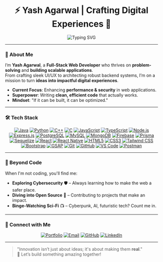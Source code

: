 <div align="center">
  <h1>⚡ Yash Agarwal | Crafting Digital Experiences 🚀</h1>
  <img src="https://readme-typing-svg.herokuapp.com?font=Orbitron&size=28&duration=4000&color=00FFCC&center=true&vCenter=true&width=600&lines=Full-Stack+Developer;Building+Scalable+Solutions;Innovating+One+Line+at+a+Time" alt="Typing SVG"/>
</div>

---

### 🌟 About Me
I’m **Yash Agarwal**, a **Full-Stack Web Developer** who thrives on **problem-solving** and **building scalable applications**.  
From crafting sleek UI/UX to architecting robust backend systems, I’m on a mission to turn **ideas into impactful digital experiences**.

- **Current Focus**: Enhancing **performance & security** in web applications.  
- **Superpower**: Writing **clean, efficient code** that actually works.  
- **Mindset**: "If it can be built, it can be optimized."

---

### 🛠️ Tech Stack

<div align="center">
  <a href="https://www.java.com/"><img src="https://img.shields.io/badge/Java-007396?style=flat-square&logo=openjdk&logoColor=white" alt="Java"/></a>
  <a href="https://www.python.org/"><img src="https://img.shields.io/badge/Python-3776AB?style=flat-square&logo=python&logoColor=white" alt="Python"/></a>
  <a href="https://isocpp.org/"><img src="https://img.shields.io/badge/C++-00599C?style=flat-square&logo=c%2B%2B&logoColor=white" alt="C++"/></a>
  <a href="https://en.wikipedia.org/wiki/C_(programming_language)"><img src="https://img.shields.io/badge/C-A8B9CC?style=flat-square&logo=c&logoColor=white" alt="C"/></a>
  <a href="https://developer.mozilla.org/en-US/docs/Web/JavaScript"><img src="https://img.shields.io/badge/JavaScript-F7DF1E?style=flat-square&logo=javascript&logoColor=black" alt="JavaScript"/></a>
  <a href="https://www.typescriptlang.org/"><img src="https://img.shields.io/badge/TypeScript-3178C6?style=flat-square&logo=typescript&logoColor=white" alt="TypeScript"/></a>
  <a href="https://nodejs.org/"><img src="https://img.shields.io/badge/Node.js-339933?style=flat-square&logo=node.js&logoColor=white" alt="Node.js"/></a>
  <a href="https://expressjs.com/"><img src="https://img.shields.io/badge/Express.js-000000?style=flat-square&logo=express&logoColor=white" alt="Express.js"/></a>
  <a href="https://www.postgresql.org/"><img src="https://img.shields.io/badge/PostgreSQL-336791?style=flat-square&logo=postgresql&logoColor=white" alt="PostgreSQL"/></a>
  <a href="https://www.mysql.com/"><img src="https://img.shields.io/badge/MySQL-4479A1?style=flat-square&logo=mysql&logoColor=white" alt="MySQL"/></a>
  <a href="https://www.mongodb.com/"><img src="https://img.shields.io/badge/MongoDB-47A248?style=flat-square&logo=mongodb&logoColor=white" alt="MongoDB"/></a>
  <a href="https://firebase.google.com/"><img src="https://img.shields.io/badge/Firebase-FFCA28?style=flat-square&logo=firebase&logoColor=black" alt="Firebase"/></a>
  <a href="https://www.prisma.io/"><img src="https://img.shields.io/badge/Prisma-2D3748?style=flat-square&logo=prisma&logoColor=white" alt="Prisma"/></a>
  <a href="https://sequelize.org/"><img src="https://img.shields.io/badge/Sequelize-52B0E7?style=flat-square&logo=sequelize&logoColor=white" alt="Sequelize"/></a>
  <a href="https://react.dev/"><img src="https://img.shields.io/badge/React-61DAFB?style=flat-square&logo=react&logoColor=black" alt="React"/></a>
  <a href="https://reactnative.dev/"><img src="https://img.shields.io/badge/React_Native-61DAFB?style=flat-square&logo=react&logoColor=black" alt="React Native"/></a>
  <a href="https://developer.mozilla.org/en-US/docs/Web/HTML"><img src="https://img.shields.io/badge/HTML5-E34F26?style=flat-square&logo=html5&logoColor=white" alt="HTML5"/></a>
  <a href="https://developer.mozilla.org/en-US/docs/Web/CSS"><img src="https://img.shields.io/badge/CSS3-1572B6?style=flat-square&logo=css3&logoColor=white" alt="CSS3"/></a>
  <a href="https://tailwindcss.com/"><img src="https://img.shields.io/badge/Tailwind_CSS-38B2AC?style=flat-square&logo=tailwind-css&logoColor=white" alt="Tailwind CSS"/></a>
  <a href="https://getbootstrap.com/"><img src="https://img.shields.io/badge/Bootstrap-7952B3?style=flat-square&logo=bootstrap&logoColor=white" alt="Bootstrap"/></a>
  <a href="https://greensock.com/gsap/"><img src="https://img.shields.io/badge/GSAP-00C774?style=flat-square&logo=greensock&logoColor=white" alt="GSAP"/></a>
  <a href="https://git-scm.com/"><img src="https://img.shields.io/badge/Git-F05032?style=flat-square&logo=git&logoColor=white" alt="Git"/></a>
  <a href="https://github.com/"><img src="https://img.shields.io/badge/GitHub-181717?style=flat-square&logo=github&logoColor=white" alt="GitHub"/></a>
  <a href="https://code.visualstudio.com/"><img src="https://img.shields.io/badge/VS_Code-007ACC?style=flat-square&logo=visual-studio-code&logoColor=white" alt="VS Code"/></a>
  <a href="https://www.postman.com/"><img src="https://img.shields.io/badge/Postman-FF6C37?style=flat-square&logo=postman&logoColor=white" alt="Postman"/></a>
</div>

---

### 🎯 Beyond Code
When I'm not coding, you'll find me:
- **Exploring Cybersecurity** 🛡️ – Always learning how to make the web a safer place.  
- **Diving into Open Source** 🚀 – Contributing to projects that make an impact.  
- **Binge-Watching Sci-Fi** 📺 – Cyberpunk, AI, futuristic tech? Count me in.  

---

### 📡 Connect with Me
<div align="center">
  <a href="https://agarwalyash.me/"><img src="https://img.shields.io/badge/Portfolio-0078D4?style=flat-square&logo=google-chrome&logoColor=white" alt="Portfolio"/></a>
  <a href="mailto:agarwal.yash14@hotmail.com"><img src="https://img.shields.io/badge/Email-EA4335?style=flat-square&logo=gmail&logoColor=white" alt="Email"/></a>
  <a href="https://github.com/AgarwalYash14"><img src="https://img.shields.io/badge/GitHub-181717?style=flat-square&logo=github&logoColor=white" alt="GitHub"/></a>
  <a href="https://www.linkedin.com/in/AgarwalYash14"><img src="https://img.shields.io/badge/LinkedIn-0A66C2?style=flat-square&logo=linkedin&logoColor=white" alt="LinkedIn"/></a>
</div>

---

> "Innovation isn’t just about ideas; it's about making them **real**."  
> 🚀 Let’s build something amazing together!
